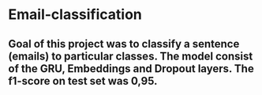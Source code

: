 # Email-classification
## Goal of this project was to classify a sentence (emails) to particular classes. The model consist of the GRU, Embeddings and Dropout layers. The f1-score on test set was 0,95.
